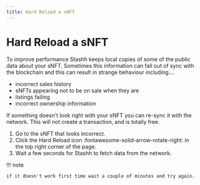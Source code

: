 ```yaml
---
title: Hard Reload a sNFT
---
```


# Hard Reload a sNFT

To improve performance Stashh keeps local copies of some of the public data about your sNFT. Sometimes this information can fall out of sync with the blockchain and this can result in strange behaviour including....

- incorrect sales history
- sNFTs  appearing not to be on sale when they are
- listings failing
- incorrect ownership information

If something doesn't look right with your sNFT you can re-sync it with the network. This will not create a transaction, and is totally free.

1. Go to the sNFT that looks incorrect.
2. Click the Hard Reload icon :fontawesome-solid-arrow-rotate-right: in the top right corner of the page.
3. Wait a few seconds for Stashh to fetch data from the network.

!!! note

    if it doesn't work first time wait a couple of minutes and try again.